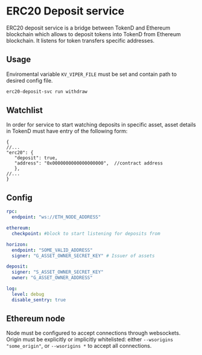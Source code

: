# ERC20 Deposit service
ERC20 deposit service is a bridge between TokenD and Ethereum blockchain which allows 
to deposit tokens into TokenD from Ethereum blockchain. It listens for token transfers
specific addresses.

## Usage

Enviromental variable `KV_VIPER_FILE` must be set and contain path to desired config file.

```bash
erc20-deposit-svc run withdraw
```

## Watchlist

In order for service to start watching deposits in specific asset, asset details in TokenD must have entry of the following form: 
```json5
{
//...
"erc20": {
   "deposit": true, 
   "address": "0x0000000000000000000",  //contract address
   },
//...
}
```

## Config

```yaml
rpc:
  endpoint: "ws://ETH_NODE_ADDRESS"

ethereum:
  checkpoint: #block to start listening for deposits from

horizon:
  endpoint: "SOME_VALID_ADDRESS"
  signer: "G_ASSET_OWNER_SECRET_KEY" # Issuer of assets

deposit:
  signer: "S_ASSET_OWNER_SECRET_KEY"
  owner: "G_ASSET_OWNER_ADDRESS"

log:
  level: debug
  disable_sentry: true

```


## Ethereum node

Node must be configured to accept connections through websockets. 
Origin must be explicitly or implicitly whitelisted:
either `--wsorigins "some_origin"`, or `--wsorigins *` to accept all connections.